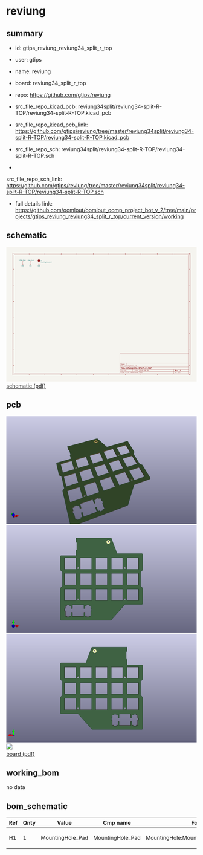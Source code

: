 # reviung
 
## summary 
* id: gtips_reviung_reviung34_split_r_top
* user: gtips
* name: reviung
* board: reviung34_split_r_top
* repo: https://github.com/gtips/reviung
* src_file_repo_kicad_pcb: reviung34split/reviung34-split-R-TOP/reviung34-split-R-TOP.kicad_pcb
* src_file_repo_kicad_pcb_link: https://github.com/gtips/reviung/tree/master/reviung34split/reviung34-split-R-TOP/reviung34-split-R-TOP.kicad_pcb


* src_file_repo_sch: reviung34split/reviung34-split-R-TOP/reviung34-split-R-TOP.sch
*
 src_file_repo_sch_link: https://github.com/gtips/reviung/tree/master/reviung34split/reviung34-split-R-TOP/reviung34-split-R-TOP.sch
* full details link: https://github.com/oomlout/oomlout_oomp_project_bot_v_2/tree/main/projects/gtips_reviung_reviung34_split_r_top/current_version/working  

## schematic  
![](working_schematic_600.png)  
[schematic (pdf)](working_schematic.pdf)  

## pcb  
![](working_3d_600.png) 
![](working_3d_front_600.png)  
![](working_3d_back_600.png)  
![](working_600.png)  
[board (pdf)](working.pdf)  

## working_bom
no data

## bom_schematic
| Ref | Qnty | Value | Cmp name | Footprint | Description | Vendor | DNP | 
| --- | --- | --- | --- | --- | --- | --- | --- | 
| H1 | 1 | MountingHole_Pad | MountingHole_Pad | MountingHole:MountingHole_2.2mm_M2_Pad | Mounting Hole with connection |  |  | 



